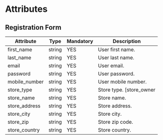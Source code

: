 # Attributes

## Registration Form

Attribute       | Type      | Mandatory  | Description
----------------|-----------|------------|--------------------------------------------------------
first_name      | string    | YES        | User first name.
last_name       | string    | YES        | User last name.
email           | string    | YES        | User email.
password        | string    | YES        | User password.
mobile_number   | string    | YES        | User mobile number.
store_type      | string    | YES        | Store type. [store_owner | store_manager | llc | corp].
store_name      | string    | YES        | Store name.
store_address   | string    | YES        | Store address.
store_city      | string    | YES        | Store city.
store_zip       | string    | YES        | Store zip code.
store_country   | string    | YES        | Store country.
